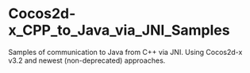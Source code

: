 Cocos2d-x_CPP_to_Java_via_JNI_Samples
=====================================

Samples of communication to Java from C++ via JNI. Using Cocos2d-x v3.2 and newest (non-deprecated) approaches. 
